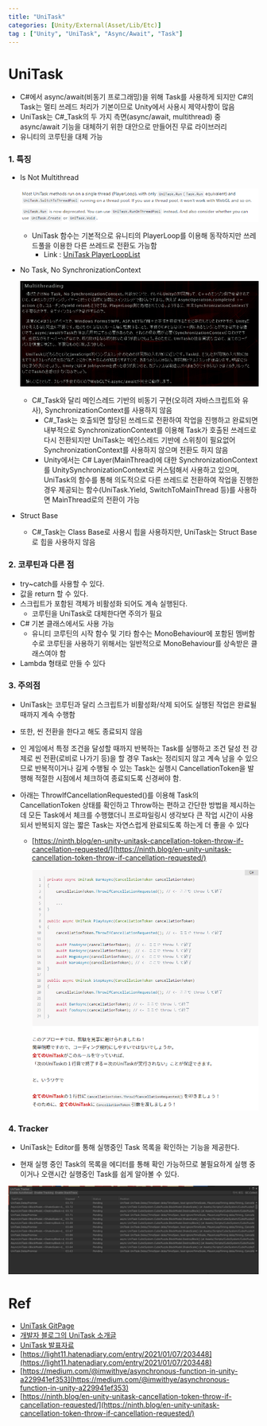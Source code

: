 ```yaml
---
title: "UniTask"
categories: [Unity/External(Asset/Lib/Etc)]
tag : ["Unity", "UniTask", "Async/Await", "Task"]
---
```




# UniTask

- C#에서 async/await(비동기 프로그래밍)을 위해 Task를 사용하게 되지만 C#의  Task는 멀티 쓰레드 처리가 기본이므로 Unity에서 사용시 제약사항이 많음
- UniTask는 C#_Task의 두 가지 측면(async/await, multithread) 중 async/await 기능을 대체하기 위한 대안으로 만들어진 무료 라이브러리
- 유니티의 코루틴을 대체 가능



### 1. 특징

- Is Not Multithread

  ![image-20220920094700143](https://raw.githubusercontent.com/hns17/ImageContainer/main/img/image-20220920094700143.png)

  - UniTask 함수는 기본적으로 유니티의  PlayerLoop를 이용해 동작하지만 쓰레드풀을 이용한 다른 쓰레드로 전환도 가능함
    - Link : [UniTask PlayerLoopList](https://gist.github.com/neuecc/bc3a1cfd4d74501ad057e49efcd7bdae)

- No Task, No SynchronizationContext

  ![image-20220920102922021](https://raw.githubusercontent.com/hns17/ImageContainer/main/img/image-20220920102922021.png)

  - C#_Task와 달리 메인스레드 기반의 비동기 구현(오히려 자바스크립트와 유사), SynchronizationContext를 사용하지 않음
    - C#_Task는 호출되면 할당된 쓰레드로 전환하여 작업을 진행하고 완료되면 내부적으로 SynchronizationContext를 이용해 Task가 호출된 쓰레드로 다시 전환되지만 UniTask는 메인스레드 기반에 스위칭이 필요없어 SynchronizationContext를 사용하지 않으며 전환도 하지 않음
    - Unity에서는 C# Layer(MainThread)에 대한 SynchronizationContext를 UnitySynchronizationContext로 커스텀해서 사용하고 있으며, UniTask의 함수를 통해 의도적으로 다른 쓰레드로 전환하여 작업을 진행한 경우 제공되는 함수(UniTask.Yield, SwitchToMainThread 등)를 사용하면 MainThread로의 전환이 가능

- Struct Base

  - C#_Task는 Class Base로 사용시 힙을 사용하지만, UniTask는 Struct Base로 힙을 사용하지 않음



### 2. 코루틴과 다른 점

- try~catch를 사용할 수 있다.
- 값을 return 할 수 있다.
- 스크립트가 포함된 객체가 비활성화 되어도 계속 실행된다.
  - 코루틴을 UniTask로 대체한다면 주의가 필요
- C# 기본 클래스에서도 사용 가능
  - 유니티 코루틴의 시작 함수 및 기타 함수는 MonoBehaviour에 포함된 멤버함수로 코루틴을 사용하기 위해서는 일반적으로 MonoBehaviour를 상속받은 클래스여야 함
- Lambda 형태로 만들 수 있다



### 3. 주의점

- UniTask는 코루틴과 달리 스크립트가 비활성화/삭제 되어도 실행된 작업은 완료될 때까지 계속 수행함

- 또한, 씬 전환을 한다고 해도 종료되지 않음

- 인 게임에서 특정 조건을 달성할 때까지 반복하는 Task를 실행하고 조건 달성 전 강제로 씬 전환(로비로 나가기 등)을 할 경우 Task는 정리되지 않고 계속 남을 수 있으므로 반복적이거나 길게 수행될 수 있는 Task는 실행시 CancellationToken을 발행해 적절한 시점에서 체크하여 종료되도록 신경써야 함.

- 아래는 ThrowIfCancellationRequested()를 이용해 Task의 CancellationToken 상태를 확인하고 Throw하는 편하고 간단한 방법을 제시하는데 모든 Task에서 체크를 수행했더니 프로파일링시 생각보다 큰 작업 시간이 사용되서 반복되지 않는 짧은 Task는 자연스럽게 완료되도록 하는게 더 좋을 수 있다

  - [https://ninth.blog/en-unity-unitask-cancellation-token-throw-if-cancellation-requested/](https://ninth.blog/en-unity-unitask-cancellation-token-throw-if-cancellation-requested/)

    ![image-20220920110139738](https://raw.githubusercontent.com/hns17/ImageContainer/main/img/image-20220920110139738.png)



### 4. Tracker

- UniTask는 Editor를 통해 실행중인 Task 목록을 확인하는 기능을 제공한다.

- 현재 실행 중인 Task의 목록을 에디터를 통해 확인 가능하므로 불필요하게 실행 중이거나 오랜시간 실행중인 Task를 쉽게 알아볼 수 있다.

![image-20220920111115515](https://raw.githubusercontent.com/hns17/ImageContainer/main/img/image-20220920111115515.png)



# Ref

- [UniTask GitPage](https://github.com/Cysharp/UniTask)
- [개발자 블로그의 UniTask 소개글](https://neue.cc/2018/07/12_567.html)
- [UniTask 발표자료](https://neuecc.medium.com/unitask-a-new-async-await-library-for-unity-a1ff0766029)
- [https://light11.hatenadiary.com/entry/2021/01/07/203448](https://light11.hatenadiary.com/entry/2021/01/07/203448)
- [https://medium.com/@imwithye/asynchronous-function-in-unity-a229941ef353](https://medium.com/@imwithye/asynchronous-function-in-unity-a229941ef353)
- [https://ninth.blog/en-unity-unitask-cancellation-token-throw-if-cancellation-requested/](https://ninth.blog/en-unity-unitask-cancellation-token-throw-if-cancellation-requested/)